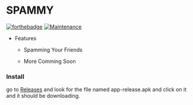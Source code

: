 # SPAMMY

  [![forthebadge](https://forthebadge.com/images/badges/made-with-java.svg)](https://forthebadge.com)
  [![Maintenance](https://img.shields.io/badge/Maintained%3F-yes-green.svg)](https://GitHub.com/Naereen/StrapDown.js/graphs/commit-activity)

- Features

	- Spamming Your Friends

	- More Comming Soon

  

### Install
go to [Releases](https://github.com/DevSamuelV/Sms-Spammer/releases) and look for the file named app-release.apk 
and click on it and it should be downloading.

